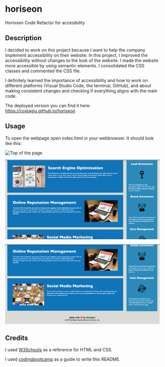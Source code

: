 # horiseon

Horiosen Code Refactor for accesibility

## Description

I decided to work on this project because I want to help the company implement accessibility on their website.
In this project, I improved the accessibility without changes to the look of the website.
I made the website more accessible by using semantic elements. I consolidated the CSS classes and commented the CSS file.

I definitely learned the importance of accessibility and how to work on different platforms (Visual Studio Code, the terminal, GitHub), and about making consistent changes and checking if everything aligns with the main code.

The deployed version you can find it here: https://costagiu.github.io/horiseon

## Usage

  
To open the webpage open index.html in your webbrowser. It should look like this:

![Top of the page](assets/images/Screenshot1.png)

![Middle of the page](assets/images/Screenshot2.png)

![Footer](assets/images/Screenshot3.png)

## Credits

I used [W3Schools](https://www.w3schools.com/) as a reference for HTML and CSS.

I used [codingbootcamp](https://coding-boot-camp.github.io/full-stack/github/professional-readme-guide) as a guide to write this README.